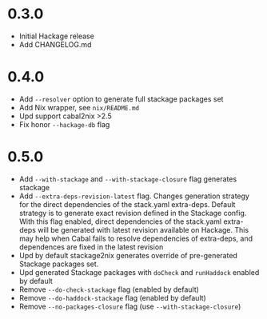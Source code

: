 # 0.3.0
- Initial Hackage release
- Add CHANGELOG.md

# 0.4.0
- Add `--resolver` option to generate full stackage packages set
- Add Nix wrapper, see `nix/README.md`
- Upd support cabal2nix >2.5
- Fix honor `--hackage-db` flag

# 0.5.0
- Add `--with-stackage` and `--with-stackage-closure` flag generates stackage
- Add `--extra-deps-revision-latest` flag. Changes generation strategy for the
  direct dependencies of the stack.yaml extra-deps. Default strategy is to
  generate exact revision defined in the Stackage config. With this flag
  enabled, direct dependencies of the stack.yaml extra-deps will be generated
  with latest revision available on Hackage. This may help when Cabal fails to
  resolve dependencies of extra-deps, and dependences are fixed in the latest
  revision
- Upd by default stackage2nix generates override of pre-generated Stackage
  packages set.
- Upd generated Stackage packages with `doCheck` and `runHaddock` enabled by
  default
- Remove `--do-check-stackage` flag (enabled by default)
- Remove `--do-haddock-stackage` flag (enabled by default)
- Remove `--no-packages-closure` flag (use `--with-stackage-closure`)
